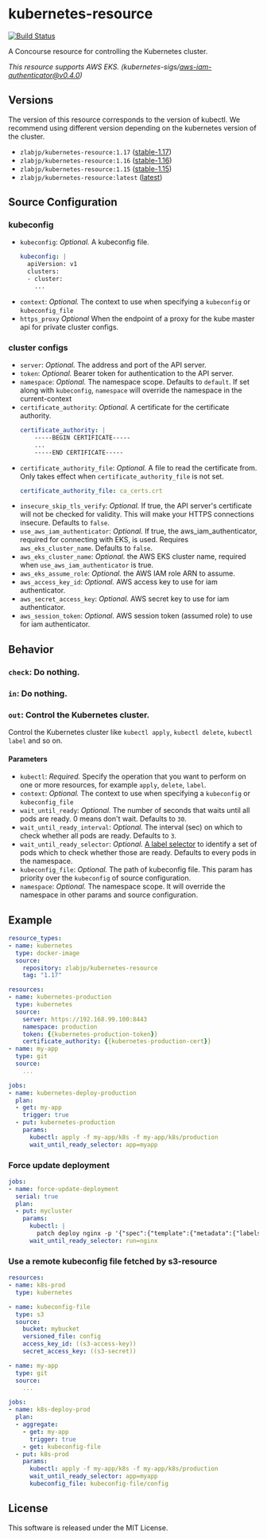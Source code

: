 # kubernetes-resource

[![Build Status](https://travis-ci.org/zlabjp/kubernetes-resource.svg?branch=master)](https://travis-ci.org/zlabjp/kubernetes-resource)

A Concourse resource for controlling the Kubernetes cluster.

*This resource supports AWS EKS. (kubernetes-sigs/aws-iam-authenticator@v0.4.0)*

## Versions

The version of this resource corresponds to the version of kubectl. We recommend using different version depending on the kubernetes version of the cluster.

 - `zlabjp/kubernetes-resource:1.17` ([stable-1.17](https://storage.googleapis.com/kubernetes-release/release/stable-1.17.txt))
 - `zlabjp/kubernetes-resource:1.16` ([stable-1.16](https://storage.googleapis.com/kubernetes-release/release/stable-1.16.txt))
 - `zlabjp/kubernetes-resource:1.15` ([stable-1.15](https://storage.googleapis.com/kubernetes-release/release/stable-1.15.txt))
 - `zlabjp/kubernetes-resource:latest` ([latest](https://storage.googleapis.com/kubernetes-release/release/latest.txt))

## Source Configuration

### kubeconfig

- `kubeconfig`: *Optional.* A kubeconfig file.
    ```yaml
    kubeconfig: |
      apiVersion: v1
      clusters:
      - cluster:
        ...
    ```
- `context`: *Optional.* The context to use when specifying a `kubeconfig` or `kubeconfig_file`
- `https_proxy` *Optional* When the endpoint of a proxy for the kube master api for private cluster configs.

### cluster configs

- `server`: *Optional.* The address and port of the API server.
- `token`: *Optional.* Bearer token for authentication to the API server.
- `namespace`: *Optional.* The namespace scope. Defaults to `default`. If set along with `kubeconfig`, `namespace` will override the namespace in the current-context
- `certificate_authority`: *Optional.* A certificate for the certificate authority.
    ```yaml
    certificate_authority: |
        -----BEGIN CERTIFICATE-----
        ...
        -----END CERTIFICATE-----
    ```
- `certificate_authority_file`: *Optional.* A file to read the certificate from. Only takes effect when `certificate_authority_file` is not set.
    ```yaml
    certificate_authority_file: ca_certs.crt
    ```
- `insecure_skip_tls_verify`: *Optional.* If true, the API server's certificate will not be checked for validity. This will make your HTTPS connections insecure. Defaults to `false`.
- `use_aws_iam_authenticator`: *Optional.* If true, the aws_iam_authenticator, required for connecting with EKS, is used. Requires `aws_eks_cluster_name`. Defaults to `false`.
- `aws_eks_cluster_name`: *Optional.* the AWS EKS cluster name, required when `use_aws_iam_authenticator` is true.
- `aws_eks_assume_role`: *Optional.* the AWS IAM role ARN to assume.
- `aws_access_key_id`: *Optional.* AWS access key to use for iam authenticator.
- `aws_secret_access_key`: *Optional.* AWS secret key to use for iam authenticator.
- `aws_session_token`: *Optional.* AWS session token (assumed role) to use for iam authenticator.

## Behavior

### `check`: Do nothing.

### `in`: Do nothing.

### `out`: Control the Kubernetes cluster.

Control the Kubernetes cluster like `kubectl apply`, `kubectl delete`, `kubectl label` and so on.

#### Parameters

- `kubectl`: *Required.* Specify the operation that you want to perform on one or more resources, for example `apply`, `delete`, `label`.
- `context`: *Optional.* The context to use when specifying a `kubeconfig` or `kubeconfig_file`
- `wait_until_ready`: *Optional.* The number of seconds that waits until all pods are ready. 0 means don't wait. Defaults to `30`.
- `wait_until_ready_interval`: *Optional.* The interval (sec) on which to check whether all pods are ready. Defaults to `3`.
- `wait_until_ready_selector`: *Optional.* [A label selector](https://kubernetes.io/docs/concepts/overview/working-with-objects/labels/#label-selectors) to identify a set of pods which to check whether those are ready. Defaults to every pods in the namespace.
- `kubeconfig_file`: *Optional.* The path of kubeconfig file. This param has priority over the `kubeconfig` of source configuration.
- `namespace`: *Optional.* The namespace scope. It will override the namespace in other params and source configuration.

## Example

```yaml
resource_types:
- name: kubernetes
  type: docker-image
  source:
    repository: zlabjp/kubernetes-resource
    tag: "1.17"

resources:
- name: kubernetes-production
  type: kubernetes
  source:
    server: https://192.168.99.100:8443
    namespace: production
    token: {{kubernetes-production-token}}
    certificate_authority: {{kubernetes-production-cert}}
- name: my-app
  type: git
  source:
    ...

jobs:
- name: kubernetes-deploy-production
  plan:
  - get: my-app
    trigger: true
  - put: kubernetes-production
    params:
      kubectl: apply -f my-app/k8s -f my-app/k8s/production
      wait_until_ready_selector: app=myapp
```

### Force update deployment

```yaml
jobs:
- name: force-update-deployment
  serial: true
  plan:
  - put: mycluster
    params:
      kubectl: |
        patch deploy nginx -p '{"spec":{"template":{"metadata":{"labels":{"updated_at":"'$(date +%s)'"}}}}}'
      wait_until_ready_selector: run=nginx
```

### Use a remote kubeconfig file fetched by s3-resource

```yaml
resources:
- name: k8s-prod
  type: kubernetes

- name: kubeconfig-file
  type: s3
  source:
    bucket: mybucket
    versioned_file: config
    access_key_id: ((s3-access-key))
    secret_access_key: ((s3-secret))

- name: my-app
  type: git
  source:
    ...

jobs:
- name: k8s-deploy-prod
  plan:
  - aggregate:
    - get: my-app
      trigger: true
    - get: kubeconfig-file
  - put: k8s-prod
    params:
      kubectl: apply -f my-app/k8s -f my-app/k8s/production
      wait_until_ready_selector: app=myapp
      kubeconfig_file: kubeconfig-file/config
```

## License

This software is released under the MIT License.

